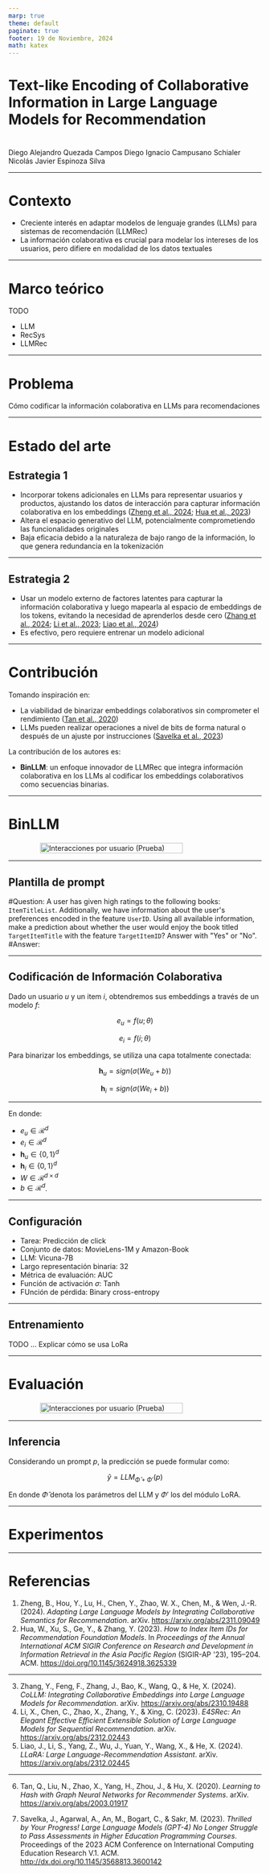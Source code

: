 ```yaml
---
marp: true
theme: default
paginate: true
footer: 19 de Noviembre, 2024
math: katex
---
```


<style>
    
img[alt~="center"] {
  display: block;
  margin: 0 auto;
}

.center-align {
    margin-right: auto !important;
    margin-left: auto !important;
    text-align: center;
}

.right-align {
    text-align: right;
}

.figure-container {
  display: flex;
  justify-content: space-evenly;
  margin: 0 0 0 0;
  padding: 0 0 0 0;
}

</style>

# Text-like Encoding of Collaborative Information in Large Language Models for Recommendation


#
Diego Alejandro Quezada Campos
Diego Ignacio Campusano Schialer
Nicolás Javier Espinoza Silva


---
# Contexto

* Creciente interés en adaptar modelos de lenguaje grandes (LLMs) para sistemas de recomendación (LLMRec)
* La información colaborativa es crucial para modelar los intereses de los usuarios, pero difiere en modalidad de los datos textuales

---
# Marco teórico

TODO

* LLM
* RecSys
* LLMRec

---
# Problema

Cómo codificar la información colaborativa en LLMs para recomendaciones


---
# Estado del arte

## Estrategia 1

* Incorporar tokens adicionales en LLMs para representar usuarios y productos, ajustando los datos de interacción para capturar información colaborativa en los embeddings ([Zheng et al., 2024](https://arxiv.org/abs/2311.09049); [Hua et al., 2023](http://dx.doi.org/10.1145/3624918.3625339))
* Altera el espacio generativo del LLM, potencialmente comprometiendo las funcionalidades originales
* Baja eficacia debido a la naturaleza de bajo rango de la información, lo que genera redundancia en la tokenización


---

## Estrategia 2

* Usar un modelo externo de factores latentes para capturar la información colaborativa y luego mapearla al espacio de embeddings de los tokens, evitando la necesidad de aprenderlos desde cero ([Zhang et al., 2024](https://arxiv.org/abs/2310.19488); [Li et al., 2023](https://arxiv.org/abs/2312.02443); [Liao et al., 2024](https://arxiv.org/abs/2312.02445))
* Es efectivo, pero requiere entrenar un modelo adicional



---
# Contribución

Tomando inspiración en:

* La viabilidad de binarizar embeddings colaborativos sin comprometer el rendimiento ([Tan et al., 2020](https://arxiv.org/abs/2003.01917))
* LLMs pueden realizar operaciones a nivel de bits de forma natural o después de un ajuste por instrucciones ([Savelka et al., 2023](http://dx.doi.org/10.1145/3568813.3600142))


La contribución de los autores es:

* **BinLLM**: un enfoque innovador de LLMRec que integra información colaborativa en los LLMs al codificar los embeddings colaborativos como secuencias binarias.

---
# BinLLM

<div style="display: flex; justify-content: space-around; margin-top: 20px;">
  
  <img src="./images/bin-llm.png" alt="Interacciones por usuario (Prueba)" style="width: 75%; height: auto;"/>

</div>

---

## Plantilla de prompt

#Question: A user has given high ratings to the following books: ``ItemTitleList``. Additionally, we have information about the user's preferences encoded in the feature ``UserID``. Using all available information, make a prediction about whether the user would enjoy the book titled ``TargetItemTitle`` with the feature ``TargetItemID``? Answer with "Yes" or "No".
#Answer:

---

## Codificación de Información Colaborativa

Dado un usuario $u$ y un item $i$, obtendremos sus embeddings a través de un modelo $f$:

$$
e_u = f (u; \theta)
$$

$$
e_i = f (i; \theta)
$$


Para binarizar los embeddings, se utiliza una capa totalmente conectada:

$$
\bm{h}_u = sign(\sigma(We_u + b))
$$

$$
\bm{h}_i = sign(\sigma(We_i + b))
$$

---

En donde:

* $e_u \in \mathcal{R}^d$
* $e_i \in \mathcal{R}^d$
* $\bm{h}_u \in \{0, 1\}^d$
* $\bm{h}_i \in \{0, 1\}^d$
* $W \in \mathcal{R}^{d \times d}$
* $b \in \mathcal{R}^d$.

---

## Configuración

* Tarea: Predicción de click
* Conjunto de datos: MovieLens-1M y Amazon-Book
* LLM: Vicuna-7B
* Largo representación binaria: 32
* Métrica de evaluación: AUC
* Función de activación $\sigma$: Tanh
* FUnción de pérdida: Binary cross-entropy

---

## Entrenamiento

TODO
... Explicar cómo se usa LoRa

---
# Evaluación

<div style="display: flex; justify-content: space-around; margin-top: 20px;">
  
  <img src="./images/results.png" alt="Interacciones por usuario (Prueba)" style="width: 75%; height: auto;"/>

</div>

---

## Inferencia

Considerando un prompt $p$, la predicción se puede formular como:

$$
\hat{y} = LLM_{\hat{\Phi} + \Phi'}(p)
$$

En donde $\hat{\Phi}$ denota los parámetros del LLM y $\Phi'$ los del módulo LoRA.

---

# Experimentos

---
# Referencias

1. Zheng, B., Hou, Y., Lu, H., Chen, Y., Zhao, W. X., Chen, M., & Wen, J.-R. (2024). *Adapting Large Language Models by Integrating Collaborative Semantics for Recommendation*. arXiv. https://arxiv.org/abs/2311.09049
2. Hua, W., Xu, S., Ge, Y., & Zhang, Y. (2023). *How to Index Item IDs for Recommendation Foundation Models*. In *Proceedings of the Annual International ACM SIGIR Conference on Research and Development in Information Retrieval in the Asia Pacific Region* (SIGIR-AP '23), 195–204. ACM. https://doi.org/10.1145/3624918.3625339

---
3. Zhang, Y., Feng, F., Zhang, J., Bao, K., Wang, Q., & He, X. (2024). *CoLLM: Integrating Collaborative Embeddings into Large Language Models for Recommendation*. arXiv. https://arxiv.org/abs/2310.19488
4. Li, X., Chen, C., Zhao, X., Zhang, Y., & Xing, C. (2023). *E4SRec: An Elegant Effective Efficient Extensible Solution of Large Language Models for Sequential Recommendation*. arXiv. https://arxiv.org/abs/2312.02443
5. Liao, J., Li, S., Yang, Z., Wu, J., Yuan, Y., Wang, X., & He, X. (2024). *LLaRA: Large Language-Recommendation Assistant*. arXiv. https://arxiv.org/abs/2312.02445

---

6. Tan, Q., Liu, N., Zhao, X., Yang, H., Zhou, J., & Hu, X. (2020). *Learning to Hash with Graph Neural Networks for Recommender Systems*. arXiv. https://arxiv.org/abs/2003.01917  

7. Savelka, J., Agarwal, A., An, M., Bogart, C., & Sakr, M. (2023). *Thrilled by Your Progress! Large Language Models (GPT-4) No Longer Struggle to Pass Assessments in Higher Education Programming Courses*. Proceedings of the 2023 ACM Conference on International Computing Education Research V.1. ACM. http://dx.doi.org/10.1145/3568813.3600142  
